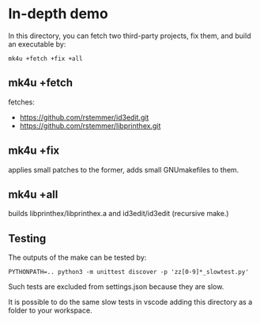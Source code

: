 # In-depth demo

In this directory, you can fetch two third-party projects, fix them,
and build an executable by:
```shell
mk4u +fetch +fix +all
```

## mk4u +fetch

fetches:
- https://github.com/rstemmer/id3edit.git
- https://github.com/rstemmer/libprinthex.git

## mk4u +fix

applies small patches to the former, adds small GNUmakefiles to them.

## mk4u +all

builds libprinthex/libprinthex.a and id3edit/id3edit (recursive make.)

## Testing

The outputs of the make can be tested by:
```shell
PYTHONPATH=.. python3 -m unittest discover -p 'zz[0-9]*_slowtest.py'
```

Such tests are excluded from settings.json because they are slow.

It is possible to do the same slow tests in vscode
adding this directory as a folder to your workspace.
